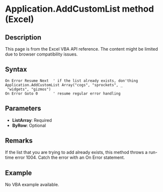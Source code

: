 # Application.AddCustomList method (Excel)

## Description
This page is from the Excel VBA API reference. The content might be limited due to browser compatibility issues.

## Syntax
```vba
On Error Resume Next  ' if the list already exists, don'thing
Application.AddCustomList Array("cogs", "sprockets", _ 
 "widgets", "gizmos")
On Error Goto 0       ' resume regular error handling
```

## Parameters
- **ListArray**: Required
- **ByRow**: Optional

## Remarks
If the list that you are trying to add already exists, this method throws a run-time error 1004. Catch the error with an On Error statement.

## Example
No VBA example available.
